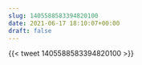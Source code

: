 ```yaml
---
slug: 1405588583394820100
date: 2021-06-17 18:10:07+00:00
draft: false
---
```


{{< tweet 1405588583394820100 >}}
